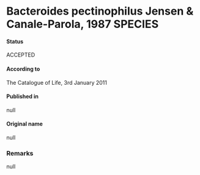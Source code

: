 # Bacteroides pectinophilus Jensen & Canale-Parola, 1987 SPECIES

#### Status
ACCEPTED

#### According to
The Catalogue of Life, 3rd January 2011

#### Published in
null

#### Original name
null

### Remarks
null